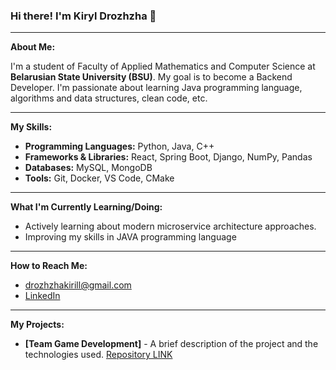 ### Hi there! I'm Kiryl Drozhzha 👋

---

**About Me:**

I'm a student of Faculty of Applied Mathematics and Computer Science at **Belarusian State University (BSU)**. My goal is to become a Backend Developer. I'm passionate about learning Java programming language, algorithms and data structures, clean code, etc.

---

**My Skills:**

* **Programming Languages:** Python, Java, C++
* **Frameworks & Libraries:** React, Spring Boot, Django, NumPy, Pandas
* **Databases:** MySQL, MongoDB
* **Tools:** Git, Docker, VS Code, CMake

---

**What I'm Currently Learning/Doing:**

* Actively learning about modern microservice architecture approaches.
* Improving my skills in JAVA programming language

---

**How to Reach Me:**

* drozhzhakirill@gmail.com
* [LinkedIn](https://www.linkedin.com/in/kirill-drozhzha-377b93267/)


---

**My Projects:**

* **[Team Game Development]** - A brief description of the project and the technologies used. [Repository LINK](https://github.com/Kirofeed/game)

